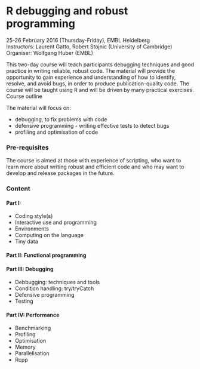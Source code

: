 # R debugging and robust programming

25-26 February 2016 (Thursday-Friday), EMBL Heidelberg  
Instructors: Laurent Gatto, Robert Stojnic (University of Cambridge)  
Organiser: Wolfgang Huber (EMBL)  

This two-day course will teach participants debugging techniques and
good practice in writing reliable, robust code. The material will
provide the opportunity to gain experience and understanding of how to
identify, resolve, and avoid bugs, in order to produce
publication-quality code. The course will be taught using R and will
be driven by many practical exercises.  Course outline

The material will focus on:

- debugging, to fix problems with code
- defensive programming - writing effective tests to detect bugs
- profiling and optimisation of code

### Pre-requisites

The course is aimed at those with experience of scripting, who want to
learn more about writing robust and efficient code and who may want to
develop and release packages in the future.

### Content

#### Part I:
- Coding style(s)
- Interactive use and programming
- Environments
- Computing on the language
- Tiny data

#### Part II: Functional programming

#### Part III: Debugging
- Debbugging: techniques and tools
- Condition handling: try/tryCatch
- Defensive programming
- Testing

#### Part IV: Performance
- Benchmarking
- Profiling
- Optimisation
- Memory
- Parallelisation
- Rcpp

